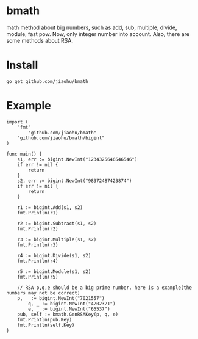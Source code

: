 # bmath
math method about big numbers, such as add, sub, multiple, divide, module, fast pow.
Now, only integer number into account. Also, there are some methods about RSA.

# Install
```
go get github.com/jiaohu/bmath
```


# Example
```
import (
	"fmt"
        "github.com/jiaohu/bmath"
	"github.com/jiaohu/bmath/bigint"
)

func main() {
	s1, err := bigint.NewInt("1234325646546546")
	if err != nil {
		return
	}
	s2, err := bigint.NewInt("98372487423874")
	if err != nil {
		return
	}

	r1 := bigint.Add(s1, s2)
	fmt.Println(r1)

	r2 := bigint.Subtract(s1, s2)
	fmt.Println(r2)

	r3 := bigint.Multiple(s1, s2)
	fmt.Println(r3)

	r4 := bigint.Divide(s1, s2)
	fmt.Println(r4)

	r5 := bigint.Module(s1, s2)
	fmt.Println(r5)

	// RSA p,q,e should be a big prime number. here is a example(the numbers may not be correct)
	p, _ := bigint.NewInt("7021557")
        q, _ := bigint.NewInt("4202321")
        e, _ := bigint.NewInt("65537")
	pub, self := bmath.GenRSAKey(p, q, e)
	fmt.Println(pub.Key)
	fmt.Println(self.Key)
}
```
